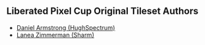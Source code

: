 ## Liberated Pixel Cup Original Tileset Authors

- [Daniel Armstrong (HughSpectrum)](https://opengameart.org/user/2535)
- [Lanea Zimmerman (Sharm)](https://opengameart.org/user/1727)
